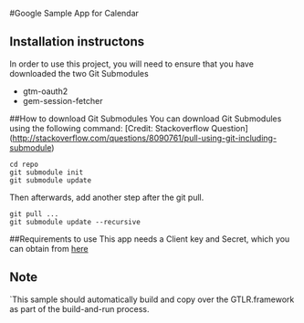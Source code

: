 #Google Sample App for Calendar

## Installation instructons
In order to use this project, you will need to ensure that you have downloaded the two Git Submodules 
- gtm-oauth2
- gem-session-fetcher 


##How to download Git Submodules 
You can download Git Submodules using the following command: 
[Credit: Stackoverflow Question] (http://stackoverflow.com/questions/8090761/pull-using-git-including-submodule)


```git clone git://url...
cd repo
git submodule init
git submodule update
```
Then afterwards, add another step after the git pull.

```
git pull ...
git submodule update --recursive
```
##Requirements to use
This app needs a Client key and Secret, which you can obtain from [here](https://console.developers.google.com/)

## Note
`This sample should automatically build and copy over the GTLR.framework as part of the build-and-run process.
```